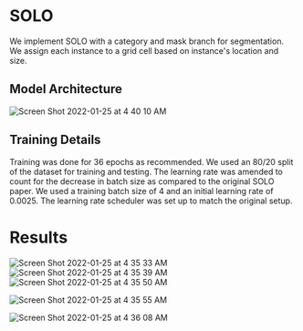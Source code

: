 # SOLO

We implement SOLO with a category and mask branch for segmentation. We assign each instance to a grid cell based on instance's location and size. 

## Model Architecture

![Screen Shot 2022-01-25 at 4 40 10 AM](https://user-images.githubusercontent.com/40223805/150951584-b22ac9d1-e471-4a2c-bdff-de3429863c57.png)


## Training Details

Training was done for 36 epochs as recommended. We used an 80/20 split of
the dataset for training and testing. The learning rate was amended to count
for the decrease in batch size as compared to the original SOLO paper. We used
a training batch size of 4 and an initial learning rate of 0.0025. The learning
rate scheduler was set up to match the original setup.

# Results

![Screen Shot 2022-01-25 at 4 35 33 AM](https://user-images.githubusercontent.com/40223805/150951703-f437410e-35e8-49db-aef2-dcc4a6d499e6.png)
![Screen Shot 2022-01-25 at 4 35 39 AM](https://user-images.githubusercontent.com/40223805/150951735-e6257913-3e46-4c73-87e8-e3d3f61105a0.png)
![Screen Shot 2022-01-25 at 4 35 50 AM](https://user-images.githubusercontent.com/40223805/150951745-0b8de525-46db-4356-b1d1-2c3677d185b2.png)

![Screen Shot 2022-01-25 at 4 35 55 AM](https://user-images.githubusercontent.com/40223805/150951831-ced92c26-a9d0-4917-8dd3-df92b34830ad.png)

![Screen Shot 2022-01-25 at 4 36 08 AM](https://user-images.githubusercontent.com/40223805/150951843-e2fd6997-69fe-4402-8c63-157c8a4407bd.png)
